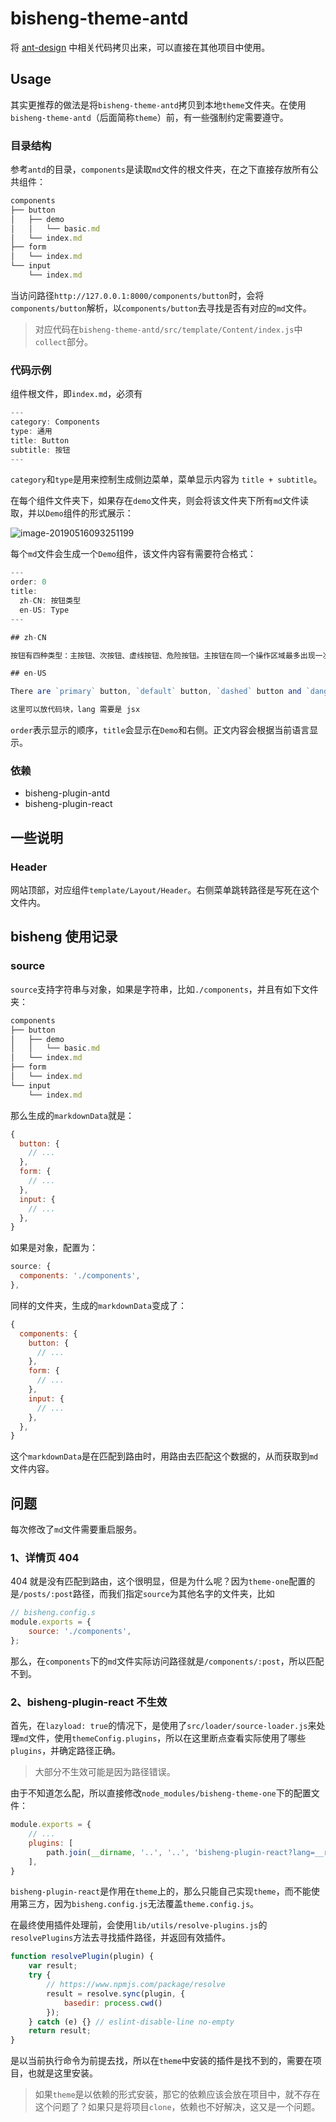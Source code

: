 # bisheng-theme-antd

将 [ant-design](https://github.com/ant-design/ant-design) 中相关代码拷贝出来，可以直接在其他项目中使用。

## Usage

其实更推荐的做法是将`bisheng-theme-antd`拷贝到本地`theme`文件夹。在使用`bisheng-theme-antd`（后面简称`theme`）前，有一些强制约定需要遵守。

### 目录结构

参考`antd`的目录，`components`是读取`md`文件的根文件夹，在之下直接存放所有公共组件：

```js
components
├── button
│   ├── demo
│   │   └── basic.md
│   └── index.md
├── form
│   └── index.md
└── input
    └── index.md
```

当访问路径`http://127.0.0.1:8000/components/button`时，会将`components/button`解析，以`components/button`去寻找是否有对应的`md`文件。
> 对应代码在`bisheng-theme-antd/src/template/Content/index.js`中`collect`部分。

### 代码示例

组件根文件，即`index.md`，必须有

```js
---
category: Components
type: 通用
title: Button
subtitle: 按钮
---
```

`category`和`type`是用来控制生成侧边菜单，菜单显示内容为 `title + subtitle`。

在每个组件文件夹下，如果存在`demo`文件夹，则会将该文件夹下所有`md`文件读取，并以`Demo`组件的形式展示：

![image-20190516093251199](/image-20190516093251199.png)

每个`md`文件会生成一个`Demo`组件，该文件内容有需要符合格式：

```js
---
order: 0
title:
  zh-CN: 按钮类型
  en-US: Type
---

## zh-CN

按钮有四种类型：主按钮、次按钮、虚线按钮、危险按钮。主按钮在同一个操作区域最多出现一次。

## en-US

There are `primary` button, `default` button, `dashed` button and `danger` button in antd.

这里可以放代码块，lang 需要是 jsx

```

`order`表示显示的顺序，`title`会显示在`Demo`和右侧。正文内容会根据当前语言显示。

### 依赖

- bisheng-plugin-antd
- bisheng-plugin-react

## 一些说明

### Header

网站顶部，对应组件`template/Layout/Header`。右侧菜单跳转路径是写死在这个文件内。

## bisheng 使用记录

### source

`source`支持字符串与对象，如果是字符串，比如`./components`，并且有如下文件夹：

```js
components
├── button
│   ├── demo
│   │   └── basic.md
│   └── index.md
├── form
│   └── index.md
└── input
    └── index.md
```

那么生成的`markdownData`就是：

```js
{
  button: {
    // ...
  },
  form: {
    // ...
  },
  input: {
    // ...
  },
}
```

如果是对象，配置为：

```js
source: {
  components: './components',
},
```

同样的文件夹，生成的`markdownData`变成了：

```js
{
  components: {
    button: {
      // ...
    },
    form: {
      // ...
    },
    input: {
      // ...
    },
  },
}
```

这个`markdownData`是在匹配到路由时，用路由去匹配这个数据的，从而获取到`md`文件内容。

## 问题

每次修改了`md`文件需要重启服务。

### 1、详情页 404
404 就是没有匹配到路由，这个很明显，但是为什么呢？因为`theme-one`配置的是`/posts/:post`路径，而我们指定`source`为其他名字的文件夹，比如

```js
// bisheng.config.s
module.exports = {
    source: './components',
};
```

那么，在`components`下的`md`文件实际访问路径就是`/components/:post`，所以匹配不到。

### 2、bisheng-plugin-react 不生效

首先，在`lazyload: true`的情况下，是使用了`src/loader/source-loader.js`来处理`md`文件，使用`themeConfig.plugins`，所以在这里断点查看实际使用了哪些`plugins`，并确定路径正确。

> 大部分不生效可能是因为路径错误。

由于不知道怎么配，所以直接修改`node_modules/bisheng-theme-one`下的配置文件：

```js
module.exports = {
    // ...
    plugins: [
        path.join(__dirname, '..', '..', 'bisheng-plugin-react?lang=__react'),
    ],
}
```

`bisheng-plugin-react`是作用在`theme`上的，那么只能自己实现`theme`，而不能使用第三方，因为`bisheng.config.js`无法覆盖`theme.config.js`。

在最终使用插件处理前，会使用`lib/utils/resolve-plugins.js`的`resolvePlugins`方法去寻找插件路径，并返回有效插件。

```js
function resolvePlugin(plugin) {
    var result;
    try {
        // https://www.npmjs.com/package/resolve
        result = resolve.sync(plugin, {
            basedir: process.cwd()
        });
    } catch (e) {} // eslint-disable-line no-empty
    return result;
}
```

是以当前执行命令为前提去找，所以在`theme`中安装的插件是找不到的，需要在项目，也就是这里安装。
> 如果`theme`是以依赖的形式安装，那它的依赖应该会放在项目中，就不存在这个问题了？如果只是将项目`clone`，依赖也不好解决，这又是一个问题。